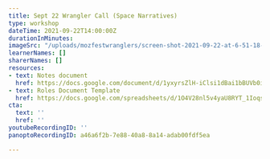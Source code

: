 ```yaml
---
title: Sept 22 Wrangler Call (Space Narratives)
type: workshop
dateTime: 2021-09-22T14:00:00Z
durationInMinutes: 
imageSrc: "/uploads/mozfestwranglers/screen-shot-2021-09-22-at-6-51-18-pm.png"
learnerNames: []
sharerNames: []
resources:
- text: Notes document
  href: https://docs.google.com/document/d/1yxyrsZlH-iClsi1dBai1bBUVb0iH4fzyIWxIotDMc58/edit#
- text: Roles Document Template
  href: https://docs.google.com/spreadsheets/d/1O4V28nl5v4yaU8RYT_1Ioqs0xwRoIJ0bM1eyPp7v50I/edit#gid=0
cta:
  text: ''
  href: ''
youtubeRecordingID: ''
panoptoRecordingID: a46a6f2b-7e88-40a8-8a14-adab00fdf5ea

---
```

